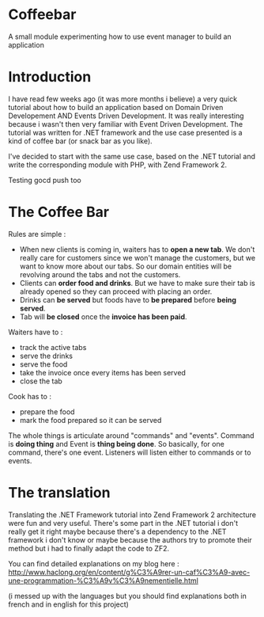 Coffeebar
=========

A small module experimenting how to use event manager to build an application

Introduction
=======

I have read few weeks ago (it was more months i believe) a very quick tutorial about how to build an application based on Domain Driven Developement AND Events Driven Development. It was really interesting because i wasn't then very familiar with Event Driven Development. The tutorial was written for .NET framework and the use case presented is a kind of coffee bar (or snack bar as you like).

I've decided to start with the same use case, based on the .NET tutorial and write the corresponding module with PHP, with Zend Framework 2.

Testing gocd push too

The Coffee Bar
=======

Rules are simple :
* When new clients is coming in, waiters has to __open a new tab__. We don't really care for customers since we won't manage the customers, but we want to know more about our tabs. So our domain entities will be revolving around the tabs and not the customers. 
* Clients can __order food and drinks__. But we have to make sure their tab is already opened so they can proceed with placing an order.
* Drinks can __be served__ but foods have to __be prepared__ before __being served__.
* Tab will __be closed__ once the __invoice has been paid__.

Waiters have to :
* track the active tabs
* serve the drinks 
* serve the food
* take the invoice once every items has been served
* close the tab

Cook has to :
* prepare the food
* mark the food prepared so it can be served

The whole things is articulate around "commands" and "events". Command is __doing thing__ and Event is __thing being done__. So basically, for one command, there's one event. Listeners will listen either to commands or to events. 

The translation
=======

Translating the .NET Framework tutorial into Zend Framework 2 architecture were fun and very useful. There's some part in the .NET tutorial i don't really get it right maybe because there's a dependency to the .NET framework i don't know or maybe because the authors try to promote their method but i had to finally adapt the code to ZF2. 


You can find detailed explanations on my blog here : http://www.haclong.org/en/content/g%C3%A9rer-un-caf%C3%A9-avec-une-programmation-%C3%A9v%C3%A9nementielle.html

(i messed up with the languages but you should find explanations both in french and in english for this project)
